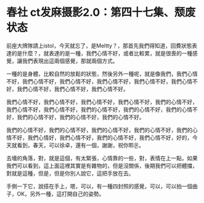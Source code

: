 # 春社 ct发麻摄影2.0：第四十七集、颓废状态

前座大牌隊請上istol，今天就忘了，是Meltty？，那首先我們得知道，回費狀態表達的是什麼？，就表達的是一種，我們心情不好，或者比較累，就是很喪的一種感覺，讓我們表現出這兩個感覺，那就兩個方式。

一種的是身體，比較自然的放鬆的狀態，然後另外一種呢，就是像我們，我們心情不好，我們心情不好，我們心情不好，我們心情不好，我們心情不好，我們心情不好，我們心情不好，我們心情不好，我們心情不好。

我們心情不好，我們心情不好，我們心情不好，我們心情不好，我們的心情不好，我們心情不好，我們心情不好，我們的心情不好，我們的心情不好，我們的心情不好，我們的心情不好，我們的心情不好，我們的心情不好。

我們的心情不好，我們的心情不好，我們的心情不好，我們的心情不好，我們的心情不好，我們心情好，我們心情不好，我們的心情不好，我們心情不好，好的，今天就看到，春天，可以徐卓，還有一個，謝謝，祝你聆온。

去墻的角落，對，就是這個，有太緊張，心情靠的一些，對，表情在上一點，如果我們可以看到，這上面這裡其實是有雜物的，但是沒關係，後期我們可以把體擋，對就是這種，但是，但是你別人說它，這把手放在去。

手側一下它，說搭在手上，嗯，可以，有一種四封照的感覺，可以，可以拍一個曲子，OK，另外一種，這打開自己的姿勢。